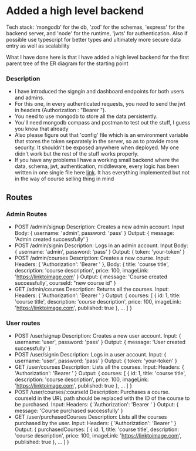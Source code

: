 # Added a high level backend

Tech stack: 'mongodb' for the db, 'zod' for the schemas, 'express' for the backend server, and 'node' for the runtime, 'jwts' for authentication. Also if possible use typescript for better types and ultimately more secure data entry as well as scalability

What I have done here is that I have added a high level backend for the first parent tree of the ER diagram for the starting point

### Description

- I have introduced the signgin and dashboard endpoints for both users and admins.
- For this one, in every authenticated requests, you need to send the jwt in headers (Authorization : "Bearer <actual token>").
- You need to use mongodb to store all the data persistently.
- You'll need mongodb compass and postman to test out the stuff, I guess you know that already
- Also please figure out that 'config' file which is an environment variable that stores the token separately in the server, so as to provide more security. It shouldn't be exposed anywhere when deployed. My one didn't work but the rest of the stuff works properly.
- If you have any problems I have a working small backend where the data, schema, jwt, authentication, middleware, every logic has been written in one single file here [link](https://github.com/LegioN2004/Programs/blob/main/WebDev-stuff/Kirat-cohort-0-1/3.1-Middlewares-Global_Catches-Database-%26-Auth/mongooseIntro.js). It has everything implemented but not in the way of course selling thing in mind

## Routes

### Admin Routes

- POST /admin/signup
  Description: Creates a new admin account.
  Input Body: { username: 'admin', password: 'pass' }
  Output: { message: 'Admin created successfully' }
- POST /admin/signin
  Description: Logs in an admin account.
  Input Body: { username: 'admin', password: 'pass' }
  Output: { token: 'your-token' }
- POST /admin/courses
  Description: Creates a new course.
  Input: Headers: { 'Authorization': 'Bearer <your-token>' }, Body: { title: 'course title', description: 'course description', price: 100, imageLink: '<https://linktoimage.com>' }
  Output: { message: 'Course created successfully', courseId: "new course id" }
- GET /admin/courses
  Description: Returns all the courses.
  Input: Headers: { 'Authorization': 'Bearer <your-token>' }
  Output: { courses: [ { id: 1, title: 'course title', description: 'course description', price: 100, imageLink: 'https://linktoimage.com', published: true }, ... ] }

### User routes

- POST /user/signup
  Description: Creates a new user account.
  Input: { username: 'user', password: 'pass' }
  Output: { message: 'User created successfully' }
- POST /user/signin
  Description: Logs in a user account.
  Input: { username: 'user', password: 'pass' }
  Output: { token: 'your-token' }
- GET /user/courses
  Description: Lists all the courses.
  Input: Headers: { 'Authorization': 'Bearer <your-token>' }
  Output: { courses: [ { id: 1, title: 'course title', description: 'course description', price: 100, imageLink: 'https://linktoimage.com', published: true }, ... ] }
- POST /user/courses/:courseId
  Description: Purchases a course. courseId in the URL path should be replaced with the ID of the course to be purchased.
  Input: Headers: { 'Authorization': 'Bearer <your-token>' }
  Output: { message: 'Course purchased successfully' }
- GET /user/purchasedCourses
  Description: Lists all the courses purchased by the user.
  Input: Headers: { 'Authorization': 'Bearer <your-token>' }
  Output: { purchasedCourses: [ { id: 1, title: 'course title', description: 'course description', price: 100, imageLink: 'https://linktoimage.com', published: true }, ... ] }

